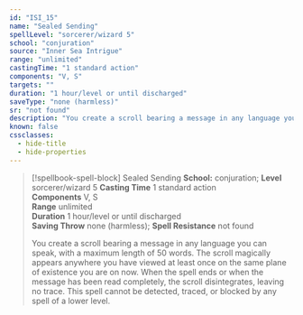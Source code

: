 ```yaml
---
id: "ISI_15"
name: "Sealed Sending"
spellLevel: "sorcerer/wizard 5"
school: "conjuration"
source: "Inner Sea Intrigue"
range: "unlimited"
castingTime: "1 standard action"
components: "V, S"
targets: ""
duration: "1 hour/level or until discharged"
saveType: "none (harmless)"
sr: "not found"
description: "You create a scroll bearing a message in any language you can speak, with a maximum length of 50 words. The scroll magically appears anywhere you have viewed at least once on the same plane of existence you are on now. When the spell ends or when the message has been read completely, the scroll disintegrates, leaving no trace. This spell cannot be detected, traced, or blocked by any spell of a lower level."
known: false
cssclasses:
  - hide-title
  - hide-properties
---
```


> [!spellbook-spell-block] Sealed Sending
> **School:** conjuration; **Level** sorcerer/wizard 5
> **Casting Time** 1 standard action  
> **Components** V, S  
> **Range** unlimited  
> **Duration** 1 hour/level or until discharged  
> **Saving Throw** none (harmless); **Spell Resistance** not found
> 
> You create a scroll bearing a message in any language you can speak, with a maximum length of 50 words. The scroll magically appears anywhere you have viewed at least once on the same plane of existence you are on now. When the spell ends or when the message has been read completely, the scroll disintegrates, leaving no trace. This spell cannot be detected, traced, or blocked by any spell of a lower level.
